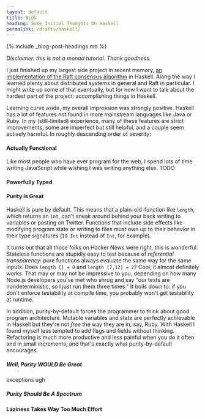 ```yaml
---
layout: default
title: BLOG
heading: Some Initial Thoughts On Haskell
permalink: /drafts/haskell/
---
```

{% include _blog-post-headings.md %}

*Disclaimer: this is not a monad tutorial. Thank goodness.*

I just finished up my largest side project in recent memory, [an implementation of the Raft consensus algorithm](//github.com/lmartel/ToyBoat-Raft) in Haskell. Along the way I learned plenty about distributed systems in general and Raft in particular. I might write up some of that eventually, but for now I want to talk about the hardest part of the project: accomplishing things in Haskell.

Learning curve aside, my overall impression was strongly positive. Haskell has a lot of features not found in more mainstream languages like Java or Ruby. In my (still-limited) experience, many of these features are strict improvements, some are imperfect but still helpful, and a couple seem actively harmful. In roughly descending order of severity:

#### Actually Functional

Like most people who have ever program for the web, I spend lots of time writing JavaScript while wishing I was writing anything else. TODO

#### Powerfully Typed

#### Purity Is Great

Haskell is pure by default. This means that a plain-old-function like `length`, which returns an `Int`, can't sneak around behind your back writing to variables or posting on Twitter. Functions that include side effects like modifying program state or writing to files must own up to their behavior in their type signatures (`IO Int` instead of `Int`, for example).

It turns out that all those folks on Hacker News were right, this is wonderful. Stateless functions are stupidly easy to test because of *referential transparency*: pure functions always evaluate the same way for the same inputs. Does `length [] = 0` and `length [7,12] = 2`? Cool, it almost definitely works. That may or may not be impressive to you, depending on how many Node.js developers you've met who shrug and say "our tests are nondeterministic, so I just run them three times." It boils down to: if you don't enforce testability at compile time, you probably won't get testability at runtime.

In addition, purity-by-default forces the programmer to think about good program architecture. Mutable variables and state are perfectly achievable in Haskell but they're not *free* the way they are in, say, Ruby. With Haskell I found myself less tempted to add flags and fields without thinking. Refactoring is much more productive and less painful when you do it often and in small increments, and that's exactly what purity-by-default encourages.


##### Well, Purity WOULD Be Great

exceptions ugh

##### Purity Should Be A Spectrum


#### Laziness Takes Way Too Much Effort
